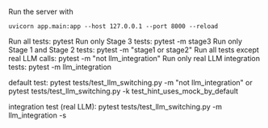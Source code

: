 Run the server with 
```
uvicorn app.main:app --host 127.0.0.1 --port 8000 --reload

```


Run all tests: pytest
Run only Stage 3 tests: pytest -m stage3
Run only Stage 1 and Stage 2 tests: pytest -m "stage1 or stage2"
Run all tests except real LLM calls: pytest -m "not llm_integration"
Run only real LLM integration tests: pytest -m llm_integration 


default test:
pytest tests/test_llm_switching.py -m "not llm_integration"
or
pytest tests/test_llm_switching.py -k test_hint_uses_mock_by_default


integration test (real LLM):
pytest tests/test_llm_switching.py -m llm_integration -s
